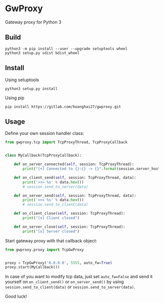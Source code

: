 # GwProxy
Gateway proxy for Python 3

## Build

```shell script
python3 -m pip install --user --upgrade setuptools wheel
python3 setup.py sdist bdist_wheel
```

## Install
Using setuptools
```shell script
python3 setup.py install
```

Using pip
```shell script
pip install https://gitlab.com/hoanghai27/gwproxy.git
```

## Usage
Define your own session handler class:
```python
from gwproxy.tcp import TcpProxyThread, TcpProxyCallback


class MyCallback(TcpProxyCallback):

    def on_server_connected(self, session: TcpProxyThread):
        print("[+] Connected to {}:{} -> {}".format(session.server_host, session.server_port, session.server_sock))

    def on_client_send(self, session: TcpProxyThread, data):
        print('>>> %s' % data.hex())
        # session.send_to_server(data)

    def on_server_send(self, session: TcpProxyThread, data):
        print('<<< %s' % data.hex())
        # session.send_to_client(data)

    def on_client_close(self, session: TcpProxyThread):
        print("[x] Client closed")

    def on_server_close(self, session: TcpProxyThread):
        print("[x] Server closed")
```

Start gateway proxy with that callback object:
```python
from gwproxy.proxy import TcpGwProxy


proxy = TcpGwProxy('0.0.0.0', 5555, auto_fw=True)
proxy.start(MyCallback())
```

In case of you want to modify tcp data, just set `auto_fw=False` and send it yourself on `on_client_send()` or `on_server_send()` by using `session.send_to_client(data)` or `session.send_to_server(data)`.

Good luck!
